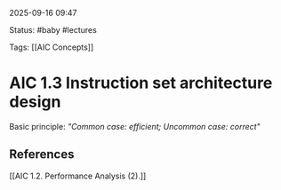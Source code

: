 2025-09-16 09:47

Status: #baby #lectures 

Tags: [[AIC Concepts]]

# AIC 1.3 Instruction set architecture design

Basic principle:
	*"Common case: efficient; Uncommon case: correct"*
## References

[[AIC 1.2. Performance Analysis (2).]]